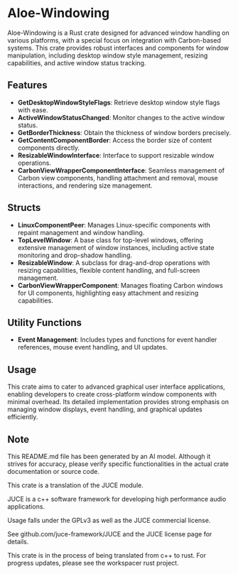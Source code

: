 # Aloe-Windowing

Aloe-Windowing is a Rust crate designed for advanced window handling on various platforms, with a special focus on integration with Carbon-based systems. This crate provides robust interfaces and components for window manipulation, including desktop window style management, resizing capabilities, and active window status tracking.

## Features
- **GetDesktopWindowStyleFlags**: Retrieve desktop window style flags with ease.
- **ActiveWindowStatusChanged**: Monitor changes to the active window status.
- **GetBorderThickness**: Obtain the thickness of window borders precisely.
- **GetContentComponentBorder**: Access the border size of content components directly.
- **ResizableWindowInterface**: Interface to support resizable window operations.
- **CarbonViewWrapperComponentInterface**: Seamless management of Carbon view components, handling attachment and removal, mouse interactions, and rendering size management.

## Structs
- **LinuxComponentPeer**: Manages Linux-specific components with repaint management and window handling.
- **TopLevelWindow**: A base class for top-level windows, offering extensive management of window instances, including active state monitoring and drop-shadow handling.
- **ResizableWindow**: A subclass for drag-and-drop operations with resizing capabilities, flexible content handling, and full-screen management.
- **CarbonViewWrapperComponent**: Manages floating Carbon windows for UI components, highlighting easy attachment and resizing capabilities.

## Utility Functions
- **Event Management**: Includes types and functions for event handler references, mouse event handling, and UI updates.

## Usage
This crate aims to cater to advanced graphical user interface applications, enabling developers to create cross-platform window components with minimal overhead. Its detailed implementation provides strong emphasis on managing window displays, event handling, and graphical updates efficiently.

## Note
This README.md file has been generated by an AI model. Although it strives for accuracy, please verify specific functionalities in the actual crate documentation or source code.


This crate is a translation of the JUCE module.

JUCE is a c++ software framework for developing high performance audio applications.

Usage falls under the GPLv3 as well as the JUCE commercial license.

See github.com/juce-framework/JUCE and the JUCE license page for details.

This crate is in the process of being translated from c++ to rust. For progress updates, please see the workspacer rust project. 

